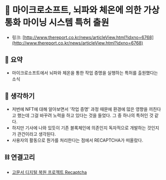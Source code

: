 # 🧠 마이크로소프트, 뇌파와 체온에 의한 가상 통화 마이닝 시스템 특허 출원

- 링크: [http://www.thereport.co.kr/news/articleView.html?idxno=6768](http://www.thereport.co.kr/news/articleView.html?idxno=6768)

## 📝 요약 
- 마이크로소프트에서 뇌파와 체온을 통한 작업 증명을 실행하는 특허를 출원했다는 소식  

## 🤔 생각하기 
- 저번에 NFT에 대해 알아보면서 '작업 증명' 과정 때문에 환경에 많은 영향을 끼친다고 했는데 그걸 바꾸려 노력을 하고 있다는 것을 들었다. 그 중 하나의 특허인 것 같다.  
- 하지만 기사에 나와 있듯이 기존 블록체인에 의존인지 독자적으로 개발하는 것인지가 관건이라고 생각된다.  
- 사용자의 활동으로 뭔가를 처리한다는 점에서 RECAPTCHA가 떠올랐다.  

## ⛓ 연결고리
- [고문서 디지털 복원 프로젝트 Recaptcha](https://www.eroun.net/news/articleView.html?idxno=1809)